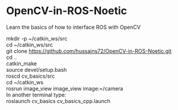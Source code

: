 # OpenCV-in-ROS-Noetic
Learn the basics of how to interface ROS with OpenCV

mkdir -p ~/catkin_ws/src  
cd ~/catkin_ws/src  
git clone https://github.com/hussains72/OpenCV-in-ROS-Noetic.git  
cd ..  
catkin_make  
source devel/setup.bash  
roscd cv_basics/src  
cd ~/catkin_ws  
rosrun image_view image_view image:=/camera  
In another terminal type:  
roslaunch cv_basics cv_basics_cpp.launch
